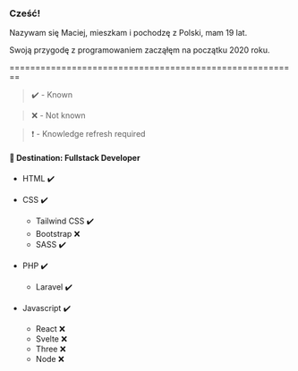 ### Cześć!

Nazywam się Maciej, mieszkam i pochodzę z Polski, mam 19 lat.

Swoją przygodę z programowaniem zacząłęm na początku 2020 roku.

========================================================

>:heavy_check_mark: - Known 

>:x: - Not known  
 
> :exclamation: - Knowledge refresh required

#### :dart: Destination: Fullstack Developer

- HTML :heavy_check_mark:
- CSS :heavy_check_mark:
    - Tailwind CSS :heavy_check_mark:
    - Bootstrap :x:
    - SASS :heavy_check_mark:

- PHP :heavy_check_mark:
    - Laravel :heavy_check_mark:

- Javascript :heavy_check_mark:
    - React :x:
    - Svelte :x:
    - Three :x:
    - Node :x:

